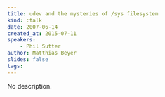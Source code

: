 ```yaml
---
title: udev and the mysteries of /sys filesystem
kind: :talk
date: 2007-06-14
created_at: 2015-07-11
speakers:
    - Phil Sutter
author: Matthias Beyer
slides: false
tags:
---
```


No description.
